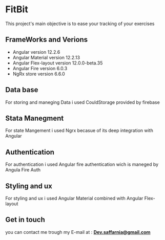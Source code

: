 # FitBit

This project's main objective is to ease your tracking of your exercises

## FrameWorks and Verions

- Angular version 12.2.6
- Angular Material version 12.2.13
- Angular Flex-layout version 12.0.0-beta.35
- Angular Fire version 6.0.3
- NgRx store version 6.6.0

## Data base

For storing and maneging Data i used CouldStorage provided by firebase

## Stata Manegment

For state Mangement i used Ngrx becasue of its deep integration with
Angular

## Authentication

For authentication i used Angular fire authentication wich is maneged by
Angula Fire Auth

## Styling and ux

For styling and ux i used Angular Material combined with Angular Flex-layout

## Get in touch

you can contact me trough my E-mail at : **Dev.saffarnia@gmail.com**
